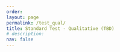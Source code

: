 ```yaml
---
order: 
layout: page
permalink: /test_qual/
title: Standard Test - Qualitative (TBD)
# description:
nav: false
---
```


